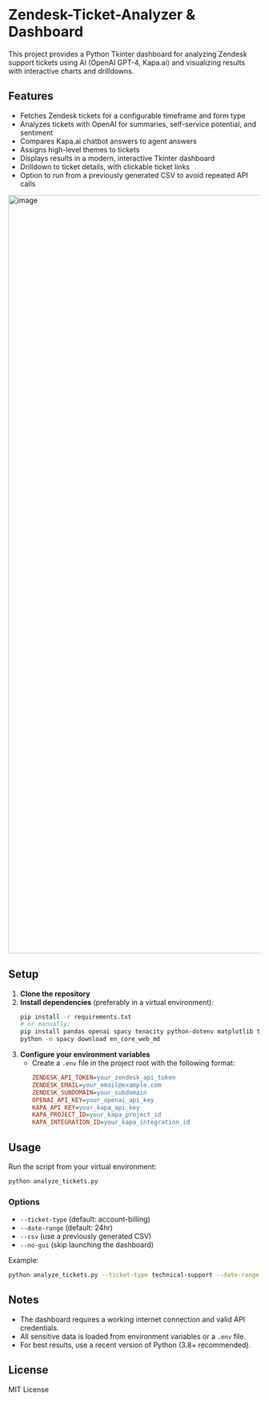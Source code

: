 # Zendesk-Ticket-Analyzer & Dashboard

This project provides a Python Tkinter dashboard for analyzing Zendesk support tickets using AI (OpenAI GPT-4, Kapa.ai) and visualizing results with interactive charts and drilldowns.

## Features
- Fetches Zendesk tickets for a configurable timeframe and form type
- Analyzes tickets with OpenAI for summaries, self-service potential, and sentiment
- Compares Kapa.ai chatbot answers to agent answers
- Assigns high-level themes to tickets
- Displays results in a modern, interactive Tkinter dashboard
- Drilldown to ticket details, with clickable ticket links
- Option to run from a previously generated CSV to avoid repeated API calls
<img width="1514" alt="image" src="https://github.com/user-attachments/assets/4b51a394-def2-4a99-a685-7e8dc375fe6a" />

## Setup
1. **Clone the repository**
2. **Install dependencies** (preferably in a virtual environment):
   ```bash
   pip install -r requirements.txt
   # or manually:
   pip install pandas openai spacy tenacity python-dotenv matplotlib tqdm
   python -m spacy download en_core_web_md
   ```
3. **Configure your environment variables**
   - Create a `.env` file in the project root with the following format:
     ```ini
     ZENDESK_API_TOKEN=your_zendesk_api_token
     ZENDESK_EMAIL=your_email@example.com
     ZENDESK_SUBDOMAIN=your_subdomain
     OPENAI_API_KEY=your_openai_api_key
     KAPA_API_KEY=your_kapa_api_key
     KAPA_PROJECT_ID=your_kapa_project_id
     KAPA_INTEGRATION_ID=your_kapa_integration_id
     ```

## Usage
Run the script from your virtual environment:
```bash
python analyze_tickets.py
```

### Options
- `--ticket-type` (default: account-billing)
- `--date-range` (default: 24hr)
- `--csv` (use a previously generated CSV)
- `--no-gui` (skip launching the dashboard)

Example:
```bash
python analyze_tickets.py --ticket-type technical-support --date-range last-week
```

## Notes
- The dashboard requires a working internet connection and valid API credentials.
- All sensitive data is loaded from environment variables or a `.env` file.
- For best results, use a recent version of Python (3.8+ recommended).

## License
MIT License 
